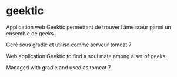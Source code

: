 geektic
=======

Application web Geektic permettant de trouver l’âme sœur parmi un ensemble de geeks.

Géré sous gradle et utilise comme serveur tomcat 7

Web application Geektic to find a soul mate among a set of geeks.

Managed with gradle and used as tomcat 7